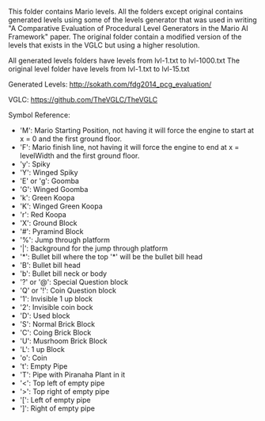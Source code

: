 This folder contains Mario levels. All the folders except original contains generated levels using some of the levels generator that was used in writing "A Comparative Evaluation of Procedural Level Generators in the Mario AI Framework" paper. The original folder contain a modified version of the levels that exists in the VGLC but using a higher resolution.

All generated levels folders have levels from lvl-1.txt to lvl-1000.txt
The original level folder have levels from lvl-1.txt to lvl-15.txt

Generated Levels: http://sokath.com/fdg2014_pcg_evaluation/

VGLC: https://github.com/TheVGLC/TheVGLC

Symbol Reference:
- 'M': Mario Starting Position, not having it will force the engine to start at x = 0 and the first ground floor.
- 'F': Mario finish line, not having it will force the engine to end at x = levelWidth and the first ground floor.
- 'y': Spiky
- 'Y': Winged Spiky
- 'E' or 'g': Goomba
- 'G': Winged Goomba
- 'k': Green Koopa
- 'K': Winged Green Koopa
- 'r': Red Koopa
- 'X': Ground Block
- '#': Pyramind Block
- '%': Jump through platform
- '|': Background for the jump through platform
- '\*': Bullet bill where the top '\*' will be the bullet bill head
- 'B': Bullet bill head
- 'b': Bullet bill neck or body
- '?' or '@': Special Question block
- 'Q' or '!': Coin Question block
- '1': Invisible 1 up block
- '2': Invisible coin bock
- 'D': Used block
- 'S': Normal Brick Block
- 'C': Coing Brick Block
- 'U': Musrhoom Brick Block
- 'L': 1 up Block
- 'o': Coin
- 't': Empty Pipe
- 'T': Pipe with Piranaha Plant in it
- '<': Top left of empty pipe
- '>': Top right of empty pipe
- '[': Left of empty pipe
- ']': Right of empty pipe